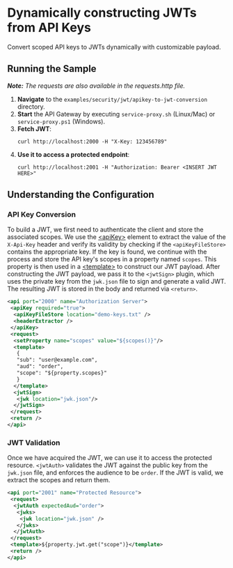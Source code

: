 # Dynamically constructing JWTs from API Keys

Convert scoped API keys to JWTs dynamically with customizable payload.

## Running the Sample
***Note:*** *The requests are also available in the requests.http file.*

1. **Navigate** to the `examples/security/jwt/apikey-to-jwt-conversion` directory.
2. **Start** the API Gateway by executing `service-proxy.sh` (Linux/Mac) or `service-proxy.ps1` (Windows).
3. **Fetch JWT**:
   ```
   curl http://localhost:2000 -H "X-Key: 123456789"
   ```
4. **Use it to access a protected endpoint**:
   ```
   curl http://localhost:2001 -H "Authorization: Bearer <INSERT JWT HERE>"
   ```
## Understanding the Configuration

### API Key Conversion

To build a JWT, we first need to authenticate the client and store the associated scopes. 
We use the [\<apiKey\>](../../api-key/rbac/README.md) element to extract the value of the `X-Api-Key` header and verify its validity by checking if the `<apiKeyFileStore>` contains the appropriate key. 
If the key is found, we continue with the process and store the API key's scopes in a property named `scopes`.
This property is then used in a [\<template\>](../../../template/json/README.md) to construct our JWT payload. 
After constructing the JWT payload, we pass it to the `<jwtSign>` plugin, which uses the private key from the `jwk.json` file to sign and generate a valid JWT. 
The resulting JWT is stored in the body and returned via `<return>`.

```xml
<api port="2000" name="Authorization Server">
 <apiKey required="true">
  <apiKeyFileStore location="demo-keys.txt" />
  <headerExtractor />
 </apiKey>
 <request>
  <setProperty name="scopes" value="${scopes()}"/>
  <template>
   {
   "sub": "user@example.com",
   "aud": "order",
   "scope": "${property.scopes}"
   }
  </template>
  <jwtSign>
   <jwk location="jwk.json"/>
  </jwtSign>
 </request>
 <return />
</api>
```

### JWT Validation

Once we have acquired the JWT, we can use it to access the protected resource. 
`<jwtAuth>` validates the JWT against the public key from the `jwk.json` file, and enforces the audience to be `order`. 
If the JWT is valid, we extract the scopes and return them.

```xml
<api port="2001" name="Protected Resource">
 <request>
  <jwtAuth expectedAud="order">
   <jwks>
    <jwk location="jwk.json" />
   </jwks>
  </jwtAuth>
 </request>
 <template>${property.jwt.get("scope")}</template>
 <return />
</api>
```